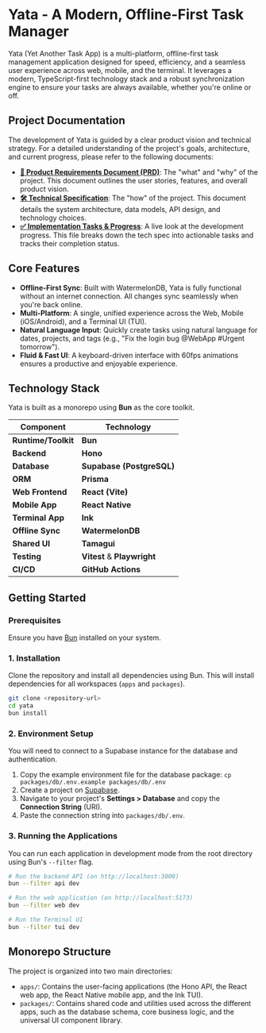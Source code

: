 # Yata - A Modern, Offline-First Task Manager

Yata (Yet Another Task App) is a multi-platform, offline-first task management application designed for speed, efficiency, and a seamless user experience across web, mobile, and the terminal. It leverages a modern, TypeScript-first technology stack and a robust synchronization engine to ensure your tasks are always available, whether you're online or off.

## Project Documentation

The development of Yata is guided by a clear product vision and technical strategy. For a detailed understanding of the project's goals, architecture, and current progress, please refer to the following documents:

-   **[📄 Product Requirements Document (PRD)](./docs/prd-2025-07-17.md)**: The "what" and "why" of the project. This document outlines the user stories, features, and overall product vision.
-   **[🛠️ Technical Specification](./docs/tech-spec-2025-07-17.md)**: The "how" of the project. This document details the system architecture, data models, API design, and technology choices.
-   **[✅ Implementation Tasks & Progress](./docs/tasks-2025-07-17.md)**: A live look at the development progress. This file breaks down the tech spec into actionable tasks and tracks their completion status.

## Core Features

-   **Offline-First Sync**: Built with WatermelonDB, Yata is fully functional without an internet connection. All changes sync seamlessly when you're back online.
-   **Multi-Platform**: A single, unified experience across the Web, Mobile (iOS/Android), and a Terminal UI (TUI).
-   **Natural Language Input**: Quickly create tasks using natural language for dates, projects, and tags (e.g., "Fix the login bug @WebApp #Urgent tomorrow").
-   **Fluid & Fast UI**: A keyboard-driven interface with 60fps animations ensures a productive and enjoyable experience.

## Technology Stack

Yata is built as a monorepo using **Bun** as the core toolkit.

| Component         | Technology                                              |
| ----------------- | ------------------------------------------------------- |
| **Runtime/Toolkit** | **Bun**                                                 |
| **Backend**       | **Hono**                                                |
| **Database**      | **Supabase (PostgreSQL)**                               |
| **ORM**           | **Prisma**                                              |
| **Web Frontend**  | **React (Vite)**                                        |
| **Mobile App**    | **React Native**                                        |
| **Terminal App**  | **Ink**                                                 |
| **Offline Sync**  | **WatermelonDB**                                        |
| **Shared UI**     | **Tamagui**                                             |
| **Testing**       | **Vitest** & **Playwright**                             |
| **CI/CD**         | **GitHub Actions**                                      |

## Getting Started

### Prerequisites

Ensure you have [Bun](https://bun.sh) installed on your system.

### 1. Installation

Clone the repository and install all dependencies using Bun. This will install dependencies for all workspaces (`apps` and `packages`).

```bash
git clone <repository-url>
cd yata
bun install
```

### 2. Environment Setup

You will need to connect to a Supabase instance for the database and authentication.

1.  Copy the example environment file for the database package: `cp packages/db/.env.example packages/db/.env`
2.  Create a project on [Supabase](https://supabase.com/).
3.  Navigate to your project's **Settings > Database** and copy the **Connection String** (URI).
4.  Paste the connection string into `packages/db/.env`.

### 3. Running the Applications

You can run each application in development mode from the root directory using Bun's `--filter` flag.

```bash
# Run the backend API (on http://localhost:3000)
bun --filter api dev

# Run the web application (on http://localhost:5173)
bun --filter web dev

# Run the Terminal UI
bun --filter tui dev
```

## Monorepo Structure

The project is organized into two main directories:

-   `apps/`: Contains the user-facing applications (the Hono API, the React web app, the React Native mobile app, and the Ink TUI).
-   `packages/`: Contains shared code and utilities used across the different apps, such as the database schema, core business logic, and the universal UI component library.
